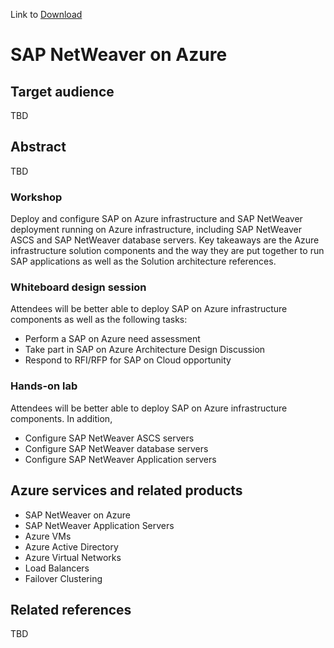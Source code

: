 Link to [Download](https://github.com/Microsoft/MCW-SAP-NetWeaver-on-Azure/archive/master.zip)

# SAP NetWeaver on Azure


## Target audience
TBD

## Abstract
TBD

### Workshop
Deploy and configure SAP on Azure infrastructure and SAP NetWeaver deployment running on Azure infrastructure, including SAP NetWeaver ASCS and SAP NetWeaver database servers. Key takeaways are the Azure infrastructure solution components and the way they are put together to run SAP applications as well as the Solution architecture references.


### Whiteboard design session 
Attendees will be better able to deploy SAP on Azure infrastructure components as well as the following tasks:
- Perform a SAP on Azure need assessment
- Take part in SAP on Azure Architecture Design Discussion
- Respond to RFI/RFP for SAP on Cloud opportunity


### Hands-on lab 
Attendees will be better able to deploy SAP on Azure infrastructure components. In addition, 
- Configure SAP NetWeaver ASCS servers
- Configure SAP NetWeaver database servers
- Configure SAP NetWeaver Application servers


## Azure services and related products
- SAP NetWeaver on Azure
- SAP NetWeaver Application Servers
- Azure VMs
- Azure Active Directory
- Azure Virtual Networks
- Load Balancers
- Failover Clustering


## Related references
TBD